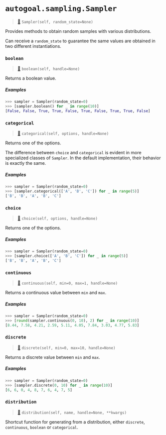 # `autogoal.sampling.Sampler`

> [📝](/usr/lib/python3/dist-packages/autogoal/sampling/__init__.py#L13)
> `Sampler(self, random_state=None)`

Provides methods to obtain random samples with various distributions.

Can receive a `random_state` to guarantee the same values are obtained
in two different instantiations.
### `boolean`

> [📝](/usr/lib/python3/dist-packages/autogoal/sampling/__init__.py#L79)
> `boolean(self, handle=None)`

Returns a boolean value.

##### Examples

```python
>>> sampler = Sampler(random_state=0)
>>> [sampler.boolean() for _ in range(10)]
[False, False, True, True, False, True, False, True, True, False]

```
### `categorical`

> [📝](/usr/lib/python3/dist-packages/autogoal/sampling/__init__.py#L94)
> `categorical(self, options, handle=None)`

Returns one of the options.

The difference between `choice` and `categorical` is evident in more specialized
classes of `Sampler`. In the default implementation, their behavior is exactly the same.

##### Examples

```python
>>> sampler = Sampler(random_state=0)
>>> [sampler.categorical(['A', 'B', 'C']) for _ in range(5)]
['B', 'B', 'A', 'B', 'C']

```
### `choice`

> [📝](/usr/lib/python3/dist-packages/autogoal/sampling/__init__.py#L24)
> `choice(self, options, handle=None)`

Returns one of the options.

##### Examples

```python
>>> sampler = Sampler(random_state=0)
>>> [sampler.choice(['A', 'B', 'C']) for _ in range(5)]
['B', 'B', 'A', 'B', 'C']

```
### `continuous`

> [📝](/usr/lib/python3/dist-packages/autogoal/sampling/__init__.py#L64)
> `continuous(self, min=0, max=1, handle=None)`

Returns a continuous value between `min` and `max`.

##### Examples

```python
>>> sampler = Sampler(random_state=0)
>>> [round(sampler.continuous(0, 10), 2) for _ in range(10)]
[8.44, 7.58, 4.21, 2.59, 5.11, 4.05, 7.84, 3.03, 4.77, 5.83]

```
### `discrete`

> [📝](/usr/lib/python3/dist-packages/autogoal/sampling/__init__.py#L49)
> `discrete(self, min=0, max=10, handle=None)`

Returns a discrete value between `min` and `max`.

##### Examples

```python
>>> sampler = Sampler(random_state=0)
>>> [sampler.discrete(0, 10) for _ in range(10)]
[6, 6, 0, 4, 8, 7, 6, 4, 7, 5]

```
### `distribution`

> [📝](/usr/lib/python3/dist-packages/autogoal/sampling/__init__.py#L39)
> `distribution(self, name, handle=None, **kwargs)`

Shortcut function for generating from a distribution,
either `discrete`, `continuous`, `boolean` or `categorical`.
